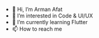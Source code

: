 - 👋 Hi, I’m Arman Afat
- 👀 I’m interested in Code & UI/UX
- 🌱 I’m currently learning Flutter 
- 📫 How to reach me 

<!---
armanafat/armanafat is a ✨ special ✨ repository because its `README.md` (this file) appears on your GitHub profile.
You can click the Preview link to take a look at your changes.
--->
